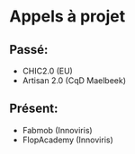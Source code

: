# Appels à projet

## Passé:
- CHIC2.0 (EU)
- Artisan 2.0 (CqD Maelbeek)

## Présent:
- Fabmob (Innoviris)
- FlopAcademy (Innoviris)
